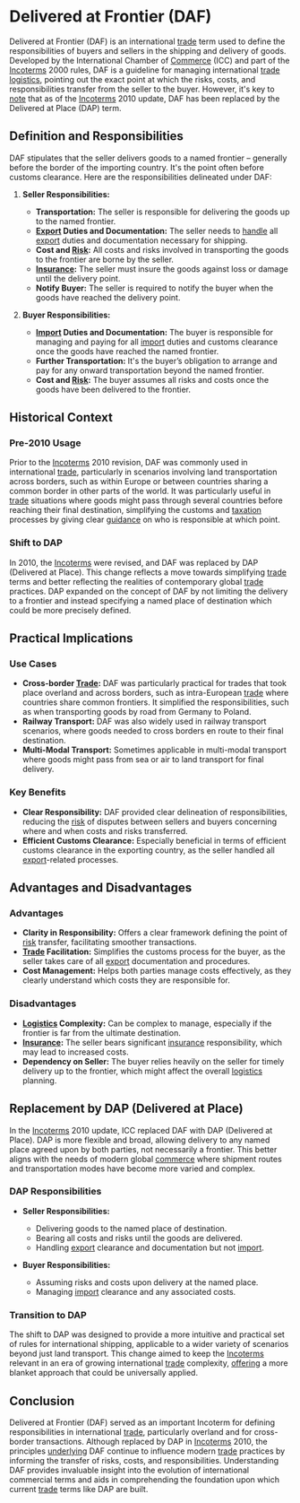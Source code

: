 # Delivered at Frontier (DAF)

Delivered at Frontier (DAF) is an international [trade](../t/trade.md) term used to define the responsibilities of buyers and sellers in the shipping and delivery of goods. Developed by the International Chamber of [Commerce](../c/commerce.md) (ICC) and part of the [Incoterms](../i/incoterms.md) 2000 rules, DAF is a guideline for managing international [trade](../t/trade.md) [logistics](../l/logistics.md), pointing out the exact point at which the risks, costs, and responsibilities transfer from the seller to the buyer. However, it's key to [note](../n/note.md) that as of the [Incoterms](../i/incoterms.md) 2010 update, DAF has been replaced by the Delivered at Place (DAP) term.

## Definition and Responsibilities

DAF stipulates that the seller delivers goods to a named frontier – generally before the border of the importing country. It's the point often before customs clearance. Here are the responsibilities delineated under DAF:

1. **Seller Responsibilities:**
    - **Transportation:** The seller is responsible for delivering the goods up to the named frontier.
    - **[Export](../e/export.md) Duties and Documentation:** The seller needs to [handle](../h/handle.md) all [export](../e/export.md) duties and documentation necessary for shipping.
    - **Cost and [Risk](../r/risk.md):** All costs and risks involved in transporting the goods to the frontier are borne by the seller.
    - **[Insurance](../i/insurance.md):** The seller must insure the goods against loss or damage until the delivery point.
    - **Notify Buyer:** The seller is required to notify the buyer when the goods have reached the delivery point.

2. **Buyer Responsibilities:**
    - **[Import](../i/import.md) Duties and Documentation:** The buyer is responsible for managing and paying for all [import](../i/import.md) duties and customs clearance once the goods have reached the named frontier.
    - **Further Transportation:** It's the buyer’s obligation to arrange and pay for any onward transportation beyond the named frontier.
    - **Cost and [Risk](../r/risk.md):** The buyer assumes all risks and costs once the goods have been delivered to the frontier.

## Historical Context

### Pre-2010 Usage

Prior to the [Incoterms](../i/incoterms.md) 2010 revision, DAF was commonly used in international [trade](../t/trade.md), particularly in scenarios involving land transportation across borders, such as within Europe or between countries sharing a common border in other parts of the world. It was particularly useful in [trade](../t/trade.md) situations where goods might pass through several countries before reaching their final destination, simplifying the customs and [taxation](../t/taxation.md) processes by giving clear [guidance](../g/guidance.md) on who is responsible at which point.

### Shift to DAP

In 2010, the [Incoterms](../i/incoterms.md) were revised, and DAF was replaced by DAP (Delivered at Place). This change reflects a move towards simplifying [trade](../t/trade.md) terms and better reflecting the realities of contemporary global [trade](../t/trade.md) practices. DAP expanded on the concept of DAF by not limiting the delivery to a frontier and instead specifying a named place of destination which could be more precisely defined.

## Practical Implications

### Use Cases

- **Cross-border [Trade](../t/trade.md):** DAF was particularly practical for trades that took place overland and across borders, such as intra-European [trade](../t/trade.md) where countries share common frontiers. It simplified the responsibilities, such as when transporting goods by road from Germany to Poland.
- **Railway Transport:** DAF was also widely used in railway transport scenarios, where goods needed to cross borders en route to their final destination.
- **Multi-Modal Transport:** Sometimes applicable in multi-modal transport where goods might pass from sea or air to land transport for final delivery.

### Key Benefits

- **Clear Responsibility:** DAF provided clear delineation of responsibilities, reducing the [risk](../r/risk.md) of disputes between sellers and buyers concerning where and when costs and risks transferred.
- **Efficient Customs Clearance:** Especially beneficial in terms of efficient customs clearance in the exporting country, as the seller handled all [export](../e/export.md)-related processes.

## Advantages and Disadvantages

### Advantages

- **Clarity in Responsibility:** Offers a clear framework defining the point of [risk](../r/risk.md) transfer, facilitating smoother transactions.
- **[Trade](../t/trade.md) Facilitation:** Simplifies the customs process for the buyer, as the seller takes care of all [export](../e/export.md) documentation and procedures.
- **Cost Management:** Helps both parties manage costs effectively, as they clearly understand which costs they are responsible for.

### Disadvantages

- **[Logistics](../l/logistics.md) Complexity:** Can be complex to manage, especially if the frontier is far from the ultimate destination.
- **[Insurance](../i/insurance.md):** The seller bears significant [insurance](../i/insurance.md) responsibility, which may lead to increased costs.
- **Dependency on Seller:** The buyer relies heavily on the seller for timely delivery up to the frontier, which might affect the overall [logistics](../l/logistics.md) planning.

## Replacement by DAP (Delivered at Place)

In the [Incoterms](../i/incoterms.md) 2010 update, ICC replaced DAF with DAP (Delivered at Place). DAP is more flexible and broad, allowing delivery to any named place agreed upon by both parties, not necessarily a frontier. This better aligns with the needs of modern global [commerce](../c/commerce.md) where shipment routes and transportation modes have become more varied and complex.

### DAP Responsibilities

- **Seller Responsibilities:**
    - Delivering goods to the named place of destination.
    - Bearing all costs and risks until the goods are delivered.
    - Handling [export](../e/export.md) clearance and documentation but not [import](../i/import.md).

- **Buyer Responsibilities:**
    - Assuming risks and costs upon delivery at the named place.
    - Managing [import](../i/import.md) clearance and any associated costs.

### Transition to DAP

The shift to DAP was designed to provide a more intuitive and practical set of rules for international shipping, applicable to a wider variety of scenarios beyond just land transport. This change aimed to keep the [Incoterms](../i/incoterms.md) relevant in an era of growing international [trade](../t/trade.md) complexity, [offering](../o/offering.md) a more blanket approach that could be universally applied.

## Conclusion

Delivered at Frontier (DAF) served as an important Incoterm for defining responsibilities in international [trade](../t/trade.md), particularly overland and for cross-border transactions. Although replaced by DAP in [Incoterms](../i/incoterms.md) 2010, the principles [underlying](../u/underlying.md) DAF continue to influence modern [trade](../t/trade.md) practices by informing the transfer of risks, costs, and responsibilities. Understanding DAF provides invaluable insight into the evolution of international commercial terms and aids in comprehending the foundation upon which current [trade](../t/trade.md) terms like DAP are built.